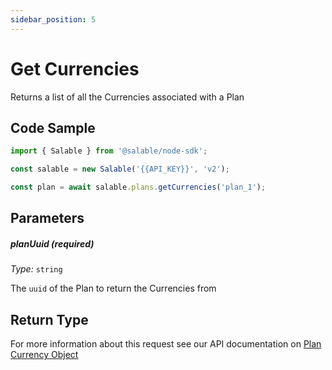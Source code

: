 ```yaml
---
sidebar_position: 5
---
```


# Get Currencies

Returns a list of all the Currencies associated with a Plan

## Code Sample

```typescript
import { Salable } from '@salable/node-sdk';

const salable = new Salable('{{API_KEY}}', 'v2');

const plan = await salable.plans.getCurrencies('plan_1');
```

## Parameters

##### planUuid (_required_)

_Type:_ `string`

The `uuid` of the Plan to return the Currencies from

## Return Type

For more information about this request see our API documentation on [Plan Currency Object](https://docs.salable.app/api#tag/Plans/operation/getPlanCurrencies)
